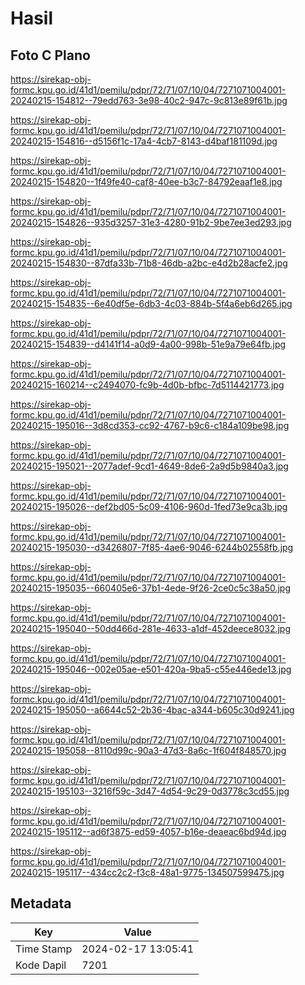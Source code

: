 # Hasil

## Foto C Plano

https://sirekap-obj-formc.kpu.go.id/41d1/pemilu/pdpr/72/71/07/10/04/7271071004001-20240215-154812--79edd763-3e98-40c2-947c-9c813e89f61b.jpg

https://sirekap-obj-formc.kpu.go.id/41d1/pemilu/pdpr/72/71/07/10/04/7271071004001-20240215-154816--d5156f1c-17a4-4cb7-8143-d4baf181109d.jpg

https://sirekap-obj-formc.kpu.go.id/41d1/pemilu/pdpr/72/71/07/10/04/7271071004001-20240215-154820--1f49fe40-caf8-40ee-b3c7-84792eaaf1e8.jpg

https://sirekap-obj-formc.kpu.go.id/41d1/pemilu/pdpr/72/71/07/10/04/7271071004001-20240215-154826--935d3257-31e3-4280-91b2-9be7ee3ed293.jpg

https://sirekap-obj-formc.kpu.go.id/41d1/pemilu/pdpr/72/71/07/10/04/7271071004001-20240215-154830--87dfa33b-71b8-46db-a2bc-e4d2b28acfe2.jpg

https://sirekap-obj-formc.kpu.go.id/41d1/pemilu/pdpr/72/71/07/10/04/7271071004001-20240215-154835--6e40df5e-6db3-4c03-884b-5f4a6eb6d265.jpg

https://sirekap-obj-formc.kpu.go.id/41d1/pemilu/pdpr/72/71/07/10/04/7271071004001-20240215-154839--d4141f14-a0d9-4a00-998b-51e9a79e64fb.jpg

https://sirekap-obj-formc.kpu.go.id/41d1/pemilu/pdpr/72/71/07/10/04/7271071004001-20240215-160214--c2494070-fc9b-4d0b-bfbc-7d5114421773.jpg

https://sirekap-obj-formc.kpu.go.id/41d1/pemilu/pdpr/72/71/07/10/04/7271071004001-20240215-195016--3d8cd353-cc92-4767-b9c6-c184a109be98.jpg

https://sirekap-obj-formc.kpu.go.id/41d1/pemilu/pdpr/72/71/07/10/04/7271071004001-20240215-195021--2077adef-9cd1-4649-8de6-2a9d5b9840a3.jpg

https://sirekap-obj-formc.kpu.go.id/41d1/pemilu/pdpr/72/71/07/10/04/7271071004001-20240215-195026--def2bd05-5c09-4106-960d-1fed73e9ca3b.jpg

https://sirekap-obj-formc.kpu.go.id/41d1/pemilu/pdpr/72/71/07/10/04/7271071004001-20240215-195030--d3426807-7f85-4ae6-9046-6244b02558fb.jpg

https://sirekap-obj-formc.kpu.go.id/41d1/pemilu/pdpr/72/71/07/10/04/7271071004001-20240215-195035--660405e6-37b1-4ede-9f26-2ce0c5c38a50.jpg

https://sirekap-obj-formc.kpu.go.id/41d1/pemilu/pdpr/72/71/07/10/04/7271071004001-20240215-195040--50dd466d-281e-4633-a1df-452deece8032.jpg

https://sirekap-obj-formc.kpu.go.id/41d1/pemilu/pdpr/72/71/07/10/04/7271071004001-20240215-195046--002e05ae-e501-420a-9ba5-c55e446ede13.jpg

https://sirekap-obj-formc.kpu.go.id/41d1/pemilu/pdpr/72/71/07/10/04/7271071004001-20240215-195050--a6644c52-2b36-4bac-a344-b605c30d9241.jpg

https://sirekap-obj-formc.kpu.go.id/41d1/pemilu/pdpr/72/71/07/10/04/7271071004001-20240215-195058--8110d99c-90a3-47d3-8a6c-1f604f848570.jpg

https://sirekap-obj-formc.kpu.go.id/41d1/pemilu/pdpr/72/71/07/10/04/7271071004001-20240215-195103--3216f59c-3d47-4d54-9c29-0d3778c3cd55.jpg

https://sirekap-obj-formc.kpu.go.id/41d1/pemilu/pdpr/72/71/07/10/04/7271071004001-20240215-195112--ad6f3875-ed59-4057-b16e-deaeac6bd94d.jpg

https://sirekap-obj-formc.kpu.go.id/41d1/pemilu/pdpr/72/71/07/10/04/7271071004001-20240215-195117--434cc2c2-f3c8-48a1-9775-134507599475.jpg


## Metadata

| Key        | Value               |
| ---------- | ------------------- |
| Time Stamp | 2024-02-17 13:05:41 |
| Kode Dapil | 7201                |



